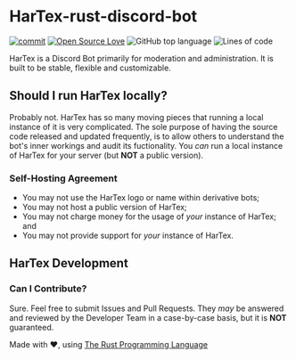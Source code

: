 # HarTex-rust-discord-bot

[![commit](https://img.shields.io/github/last-commit/HT-Studios/HarTex-rust-discord-bot)](https://github.com/HT-Studios/HarTex-rust-discord-bot)
[![Open Source Love](https://badges.frapsoft.com/os/v1/open-source.svg?v=103)](https://github.com/ellerbrock/open-source-badges/)
![GitHub top language](https://img.shields.io/github/languages/top/HT-Studios/HarTex-rust-discord-bot)
![Lines of code](https://img.shields.io/tokei/lines/github/HT-Studios/HarTex-rust-discord-bot)

HarTex is a Discord Bot primarily for moderation and administration. It is built to be stable, flexible and customizable.

## Should I run HarTex locally?

Probably not. HarTex has so many moving pieces that running a local instance of it is very complicated. The sole purpose of having 
the source code released and updated frequently, is to allow others to understand the bot's inner workings and audit its fuctionality.
You *can* run a local instance of HarTex for your server (but **NOT** a public version).

### Self-Hosting Agreement

- You may not use the HarTex logo or name within derivative bots;
- You may not host a public version of HarTex;
- You may not charge money for the usage of *your* instance of HarTex; and
- You may not provide support for *your* instance of HarTex.

## HarTex Development

### Can I Contribute?

Sure. Feel free to submit Issues and Pull Requests. They *may* be answered and reviewed by the Developer Team in a case-by-case basis,
but it is **NOT** guaranteed.

Made with :heart:, using [The Rust Programming Language](https://www.rust-lang.org/)
